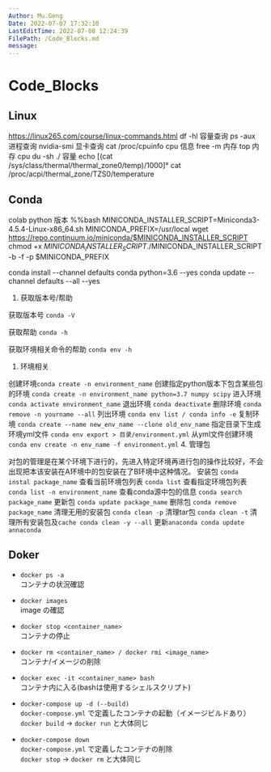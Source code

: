 ```yaml
---
Author: Mu.Geng
Date: 2022-07-07 17:32:10
LastEditTime: 2022-07-08 12:24:39
FilePath: /Code_Blocks.md
message: 
---
```


# Code_Blocks

## Linux
https://linux265.com/course/linux-commands.html
df -hl 容量查询
ps -aux 进程查询
nvidia-smi 显卡查询
cat /proc/cpuinfo  cpu 信息
free -m 内存
top 内存 cpu
du -sh ./  容量
echo $[$(cat /sys/class/thermal/thermal_zone0/temp)/1000]°
cat /proc/acpi/thermal_zone/TZS0/temperature

## Conda

colab python 版本
%%bash
MINICONDA_INSTALLER_SCRIPT=Miniconda3-4.5.4-Linux-x86_64.sh
MINICONDA_PREFIX=/usr/local
wget <https://repo.continuum.io/miniconda/$MINICONDA_INSTALLER_SCRIPT>
chmod +x $MINICONDA_INSTALLER_SCRIPT
./$MINICONDA_INSTALLER_SCRIPT -b -f -p $MINICONDA_PREFIX

conda install --channel defaults conda python=3.6 --yes
conda update --channel defaults --all --yes

1. 获取版本号/帮助

获取版本号 `conda -V`

获取帮助 `conda -h`

获取环境相关命令的帮助 `conda env -h`

1. 环境相关

创建环境`conda create -n environment_name`
创建指定python版本下包含某些包的环境 `conda create -n environment_name python=3.7 numpy scipy`
进入环境 `conda activate environment_name`
退出环境 `conda deactivate`
删除环境 `conda remove -n yourname --all`
列出环境 `conda env list / conda info -e`
复制环境 `conda create --name new_env_name --clone old_env_name`
指定目录下生成环境yml文件 `conda env export > 目录/environment.yml`
从yml文件创建环境 `conda env create -n env_name -f environment.yml`
4. 管理包

对包的管理是在某个环境下进行的，先进入特定环境再进行包的操作比较好，不会出现把本该安装在A环境中的包安装在了B环境中这种情况。
安装包 `conda instal package_name`
查看当前环境包列表 `conda list`
查看指定环境包列表 `conda list -n environment_name`
查看conda源中包的信息 `conda search package_name`
更新包 `conda update package_name`
删除包 `conda remove package_name`
清理无用的安装包 `conda clean -p`
清理tar包 `conda clean -t`
清理所有安装包及`cache conda clean -y --all`
更新`anaconda conda update annaconda`

## Doker

- `docker ps -a`  
  コンテナの状況確認

- `docker images`  
  image の確認

- `docker stop <container_name>`  
  コンテナの停止

- `docker rm <container_name> / docker rmi <image_name>`  
  コンテナ/イメージの削除

- `docker exec -it <container_name> bash`  
  コンテナ内に入る(bashは使用するシェルスクリプト)

- `docker-compose up -d (--build)`  
  `docker-compose.yml` で定義したコンテナの起動（イメージビルドあり）  
  `docker build` -> `docker run` と大体同じ

- `docker-compose down`  
  `docker-compose.yml` で定義したコンテナの削除  
  `docker stop` -> `docker rm` と大体同じ
